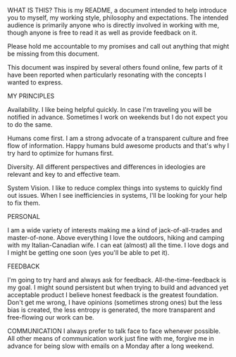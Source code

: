 WHAT IS THIS?
This is my README, a document intended to help introduce you to myself, my working style, philosophy and expectations.
The intended audience is primarily anyone who is directly involved in working with me, though anyone is free to read it as well as provide feedback on it.

Please hold me accountable to my promises and call out anything that might be missing from this document.

This document was inspired by several others found online, few parts of it have been reported when particularly resonating with the concepts I wanted to express.

MY PRINCIPLES

Availability.
I like being helpful quickly. In case I'm traveling you will be notified in advance.
Sometimes I work on weekends but I do not expect you to do the same.

Humans come first.
I am a strong advocate of a transparent culture and free flow of information. Happy humans buld awesome products and that's why I try hard to optimize for humans first.

Diversity.
All different perspectives and differences in ideologies are relevant and key to and effective team.

System Vision.
I like to reduce complex things into systems to quickly find out issues. When I see inefficiencies in systems, I'll be looking for your help to fix them.

PERSONAL

I am a wide variety of interests making me a kind of jack-of-all-trades and master-of-none. Above everything I love the outdoors, hiking and camping with my Italian-Canadian wife. I can eat (almost) all the time. I love dogs and I might be getting one soon (yes you'll be able to pet it).

FEEDBACK

I'm going to try hard and always ask for feedback. All-the-time-feedback is my goal. I might sound persistent but when trying to build and advanced yet acceptable product I believe honest feedback is the greatest foundation. Don't get me wrong, I have opinions (sometimes strong ones) but the less bias is created, the less entropy is generated, the more transparent and free-flowing our work can be.

COMMUNICATION
I always prefer to talk face to face whenever possible. All other means of communication work just fine with me, forgive me in advance for being slow with emails on a Monday after a long weekend.
